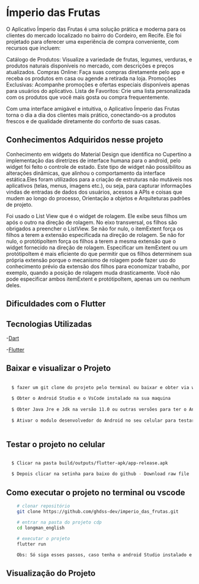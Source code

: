 # Ímperio das Frutas 

O Aplicativo Ímperio das Frutas é uma solução prática e moderna para os clientes do mercado localizado no bairro do Cordeiro, em Recife. Ele foi projetado para oferecer uma experiência de compra conveniente, com recursos que incluem:

Catálogo de Produtos: Visualize a variedade de frutas, legumes, verduras, e produtos naturais disponíveis no mercado, com descrições e preços atualizados.
Compras Online: Faça suas compras diretamente pelo app e receba os produtos em casa ou agende a retirada na loja.
Promoções Exclusivas: Acompanhe promoções e ofertas especiais disponíveis apenas para usuários do aplicativo.
Lista de Favoritos: Crie uma lista personalizada com os produtos que você mais gosta ou compra frequentemente.

Com uma interface amigável e intuitiva, o Aplicativo Ímperio das Frutas torna o dia a dia dos clientes mais prático, conectando-os a produtos frescos e de qualidade diretamente do conforto de suas casas.

## Conhecimentos Adquiridos nesse projeto 
Conhecimento em widgets do Material Design que identifica no Cupertino a implementação das diretrizes de interface humana para o android, pelo widget foi feito o controle de estado. Este tipo de widget não possibilitou as alterações dinâmicas, que alinhou o comportamento da interface estática.Eles foram utilizados para a criação de estruturas não mutáveis nos aplicativos (telas, menus, imagens etc.), ou seja, para capturar informações vindas de entradas de dados dos usuários, acessos a APIs e coisas que mudem ao longo do processo, Orientação a objetos e Arquiteturas padrões de projeto.

Foi usado o List View que é o widget de rolagem. Ele exibe seus filhos um após o outro na direção de rolagem. No eixo transversal, os filhos são obrigados a preencher o ListView. 
Se não for nulo, o itemExtent força os filhos a terem a extensão especificada na direção de rolagem. Se não for nulo, o protótipoItem força os filhos a terem a mesma extensão que o widget fornecido na direção de rolagem. 
Especificar um itemExtent ou um protótipoItem é mais eficiente do que permitir que os filhos determinem sua própria extensão porque o mecanismo 
de rolagem pode fazer uso do conhecimento prévio da extensão dos filhos para economizar trabalho, por exemplo, quando a posição de rolagem muda drasticamente. Você não pode especificar ambos itemExtent e protótipoItem, apenas um ou nenhum deles.

## Dificuldades com o Flutter

## Tecnologias Utilizadas

-[Dart](https://dart.dev/guides) 

-[Flutter](https://docs.flutter.dev/)

## Baixar e visualizar o Projeto 

```bash 
  
  $ fazer um git clone do projeto pelo terminal ou baixar e obter via winrar  
  
  $ Obter o Android Studio e o VsCode instalado na sua maquina
  
  $ Obter Java Jre e Jdk na versão 11.0 ou outras versões para ter o Android Instalado 
  
  $ Ativar o modulo desenvolvedor do Android no seu celular para testar o aplicativo 
  
```

## Testar o projeto no celular

```bash 

  $ Clicar na pasta build/outputs/flutter-apk/app-release.apk

  $ Depois clicar na setinha para baixo do github - Download raw file

```

## Como executar o projeto no terminal ou vscode

```bash
    # clonar repositório
    git clone https://github.com/ghdss-dev/imperio_das_frutas.git

    # entrar na pasta do projeto cdp
    cd longman_english 
  
    # executar o projeto
    flutter run

    Obs: Só siga esses passos, caso tenha o android Studio instalado e se for usuário linux 
```

## Visualização do Projeto 
